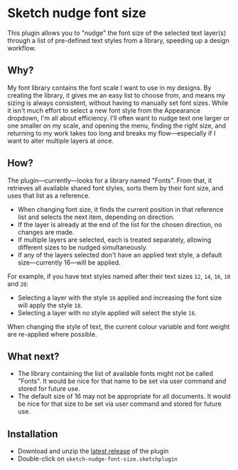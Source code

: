 # Sketch nudge font size

This plugin allows you to "nudge" the font size of the selected text layer(s) through a list of pre-defined text styles from a library, speeding up a design workflow.

## Why?

My font library contains the font scale I want to use in my designs. By creating the library, it gives me an easy list to choose from, and means my sizing is always consistent, without having to manually set font sizes. While it isn't much effort to select a new font style from the Appearance dropdown, I'm all about efficiency. I'll often want to nudge text one larger or one smaller on my scale, and opening the menu, finding the right size, and returning to my work takes too long and breaks my flow—especially if I want to alter multiple layers at once.

## How?

The plugin—currently—looks for a library named "Fonts". From that, it retrieves all available shared font styles, sorts them by their font size, and uses that list as a reference.

- When changing font size, it finds the current position in that reference list and selects the next item, depending on direction.
- If the layer is already at the end of the list for the chosen direction, no changes are made.
- If multiple layers are selected, each is treated separately, allowing different sizes to be nudged simultaneously.
- If any of the layers selected don't have an applied text style, a default size—currently 16—will be applied.

For example, if you have text styles named after their text sizes `12`, `14`, `16`, `18` and `20`:

- Selecting a layer with the style `16` applied and increasing the font size will apply the style `18`.
- Selecting a layer with no style applied will select the style `16`.

When changing the style of text, the current colour variable and font weight are re-applied where possible.

## What next?

- The library containing the list of available fonts might not be called "Fonts". It would be nice for that name to be set via user command and stored for future use.
- The default size of 16 may not be appropriate for all documents. It would be nice for that size to be set via user command and stored for future use.

## Installation

- Download and unzip the [latest release](../../releases/latest) of the plugin
- Double-click on `sketch-nudge-font-size.sketchplugin`
